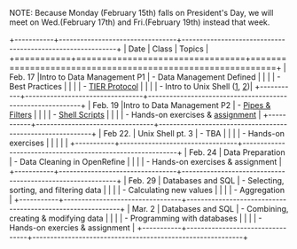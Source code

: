 NOTE: Because Monday (February 15th) falls on President's Day, we will meet on Wed.(February 17th) and Fri.(February 19th) instead that week. 

    
+-----------+---------------------------------+-----------------------------------------------------------+
| Date      | Class                           | Topics                                                    |
+===========+=================================+===========================================================+
| Feb. 17   |Intro to Data Management P1      | - Data Management Defined                                 | 
|           |                                 | - Best Practices                                          |
|           |                                 | - [TIER Protocol](https://goo.gl/M3HeT7)                  |
|           |                                 | - Intro to Unix Shell ([1](http://goo.gl/cwNBsD), [2](http://goo.gl/FxkPrb))|
+-----------+---------------------------------+-----------------------------------------------------------+
| Feb. 19   |Intro to Data Management P2      | - [Pipes & Filters](http://goo.gl/1d1owz)				  |
|			|								  | - [Shell Scripts](http://goo.gl/cWzYnW)   		          |
|           |                                 | - Hands-on exercises & [assignment](dm101-assignment1-gps.html)  |
+-----------+---------------------------------+-----------------------------------------------------------+
| Feb 22.   | Unix Shell pt. 3                | - TBA                                                     |
|           |                                 | - Hands-on exercises                                      |
|           |                                 |                                                           | 
+-----------+---------------------------------+-----------------------------------------------------------+
| Feb. 24   | Data Preparation                | - Data Cleaning in OpenRefine                             |
|           |                                 | - Hands-on exercises & assignment                         | 
+-----------+---------------------------------+-----------------------------------------------------------+
| Feb. 29   | Databases and SQL               | - Selecting, sorting, and filtering data                  |
|           |                                 | - Calculating new values                                  |
|           |                                 | - Aggregation                                             |
+-----------+---------------------------------+-----------------------------------------------------------+
| Mar. 2    | Databases and SQL               | - Combining, creating & modifying data                    |
|           |                                 | - Programming with databases                              |
|           |                                 | - Hands-on exercies & assignment                          |
+-----------+---------------------------------+-----------------------------------------------------------+